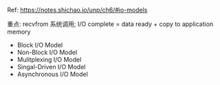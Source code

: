 Ref: https://notes.shichao.io/unp/ch6/#io-models

重点: recvfrom 系统调用; I/O complete = data ready + copy to application memory

- Block I/O Model
- Non-Block I/O Model
- Mulitplexing I/O Model
- Singal-Driven I/O Model
- Asynchronous I/O Model

